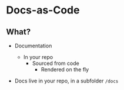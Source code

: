 # Docs-as-Code

## What?
- Documentation
  - In your repo 
    - Sourced from code 
       - Rendered on the fly


- Docs live in your repo, in a subfolder `/docs`
